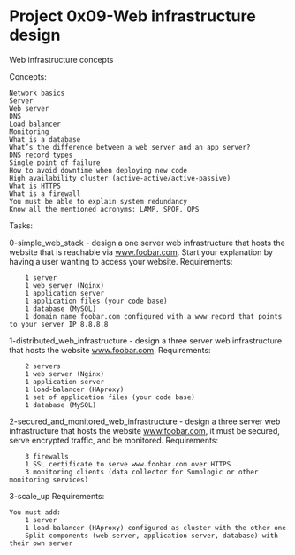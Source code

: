 # Project 0x09-Web infrastructure design

Web infrastructure concepts

Concepts:

    Network basics
    Server
    Web server
    DNS
    Load balancer
    Monitoring
    What is a database
    What’s the difference between a web server and an app server?
    DNS record types
    Single point of failure
    How to avoid downtime when deploying new code
    High availability cluster (active-active/active-passive)
    What is HTTPS
    What is a firewall
    You must be able to explain system redundancy
    Know all the mentioned acronyms: LAMP, SPOF, QPS

Tasks:

0-simple_web_stack - design a one server web infrastructure that hosts the website that is reachable via www.foobar.com. Start your explanation by having a user wanting to access your website.
Requirements:

        1 server
        1 web server (Nginx)
        1 application server
        1 application files (your code base)
        1 database (MySQL)
        1 domain name foobar.com configured with a www record that points to your server IP 8.8.8.8


1-distributed_web_infrastructure - design a three server web infrastructure that hosts the website www.foobar.com.
Requirements:

        2 servers
        1 web server (Nginx)
        1 application server
        1 load-balancer (HAproxy)
        1 set of application files (your code base)
        1 database (MySQL)


2-secured_and_monitored_web_infrastructure - design a three server web infrastructure that hosts the website www.foobar.com, it must be secured, serve encrypted traffic, and be monitored.
Requirements:

        3 firewalls
        1 SSL certificate to serve www.foobar.com over HTTPS
        3 monitoring clients (data collector for Sumologic or other monitoring services)


3-scale_up
Requirements:

    You must add:
        1 server
        1 load-balancer (HAproxy) configured as cluster with the other one
        Split components (web server, application server, database) with their own server
